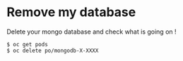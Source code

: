 # Remove my database

Delete your mongo database and check what is going on !

```
$ oc get pods
$ oc delete po/mongodb-X-XXXX
```
